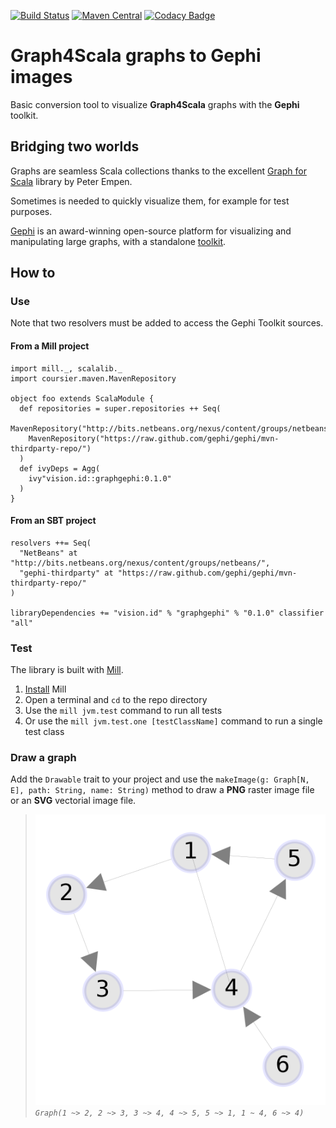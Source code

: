 [![Build Status][travis-badge]][travis-link] [![Maven Central][maven-badge]][maven-link] [![Codacy Badge][codacy-abdge]][codacy-link]
# Graph4Scala graphs to Gephi images

Basic conversion tool to visualize **Graph4Scala** graphs with the **Gephi** toolkit.

## Bridging two worlds
Graphs are seamless Scala collections thanks to the excellent [Graph for Scala](https://scala-graph.org/) library by Peter Empen.

Sometimes is needed to quickly visualize them, for example for test purposes.

[Gephi](https://github.com/gephi/gephi) is an award-winning open-source platform for visualizing and manipulating large graphs, with a standalone [toolkit](https://github.com/gephi/gephi-toolkit).

## How to

### Use
Note that two resolvers must be added to access the Gephi Toolkit sources.

#### From a Mill project
```
import mill._, scalalib._
import coursier.maven.MavenRepository

object foo extends ScalaModule {
  def repositories = super.repositories ++ Seq(
    MavenRepository("http://bits.netbeans.org/nexus/content/groups/netbeans/"),
    MavenRepository("https://raw.github.com/gephi/gephi/mvn-thirdparty-repo/")
  )
  def ivyDeps = Agg(
    ivy"vision.id::graphgephi:0.1.0"
  )
}
```

#### From an SBT project
```
resolvers ++= Seq(
  "NetBeans" at "http://bits.netbeans.org/nexus/content/groups/netbeans/",
  "gephi-thirdparty" at "https://raw.github.com/gephi/gephi/mvn-thirdparty-repo/"
)

libraryDependencies += "vision.id" % "graphgephi" % "0.1.0" classifier "all"
```

### Test
The library is built with [Mill](http://www.lihaoyi.com/mill).

1. [Install](http://www.lihaoyi.com/mill/#installation) Mill
2. Open a terminal and `cd` to the repo directory
3. Use the `mill jvm.test` command to run all tests
4. Or use the `mill jvm.test.one [testClassName]` command to run a single test class

### Draw a graph
Add the `Drawable` trait to your project and use the `makeImage(g: Graph[N, E], path: String, name: String)` method to draw a **PNG** raster image file or an **SVG** vectorial image file.
> ![directed graph image](docs/directed.png)
> _`Graph(1 ~> 2, 2 ~> 3, 3 ~> 4, 4 ~> 5, 5 ~> 1, 1 ~ 4, 6 ~> 4)`_


[travis-badge]: https://travis-ci.org/mcallisto/scala-graph-to-gephi.svg?branch=master
[travis-link]: https://travis-ci.org/mcallisto/scala-graph-to-gephi
[maven-badge]: https://maven-badges.herokuapp.com/maven-central/vision.id/graphgephi_2.12/badge.svg
[maven-link]: https://maven-badges.herokuapp.com/maven-central/vision.id/graphgephi_2.12
[codacy-abdge]: https://api.codacy.com/project/badge/Grade/10ccdeb613904b878c6eda2f0d82d851
[codacy-link]: https://www.codacy.com/app/mcallisto/scala-graph-to-gephi?utm_source=github.com&amp;utm_medium=referral&amp;utm_content=mcallisto/scala-graph-to-gephi&amp;utm_campaign=Badge_Grade
